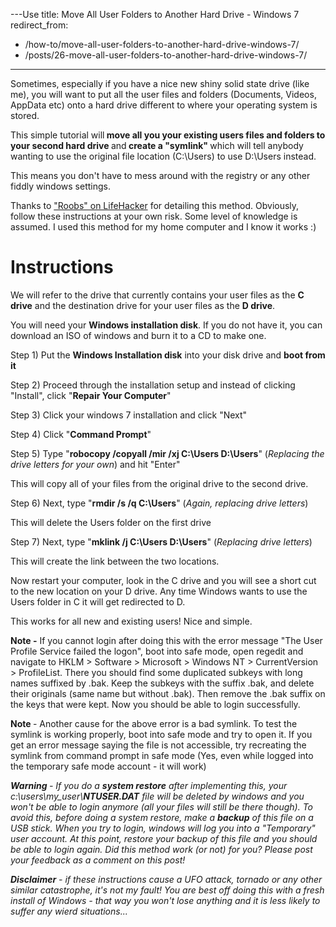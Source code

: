 ---Use
title: Move All User Folders to Another Hard Drive - Windows 7
redirect_from:
  - /how-to/move-all-user-folders-to-another-hard-drive-windows-7/
  - /posts/26-move-all-user-folders-to-another-hard-drive-windows-7/
---

<p>Sometimes, especially if you have a nice new shiny solid state drive (like me), you will want to put all the user files and folders (Documents, Videos, AppData etc) onto a hard drive different to where your operating system is stored.&nbsp;</p>

<p>This simple tutorial will<strong> move all you your existing users files and folders to your second hard drive </strong>and<strong> create a &quot;symlink&quot; </strong>which will tell anybody wanting to use the original file location (C:\Users) to use D:\Users instead.</p>

<p>This means you don&#39;t have to mess around with the registry or any other fiddly windows settings.</p>

<p>Thanks to <a href="http://lifehacker.com/comment/19221871">&quot;Roobs&quot; on LifeHacker</a> for detailing this method. Obviously, follow these instructions at your own risk. Some level of knowledge is assumed. I used this method for my home computer and I know it works :)</p>

<h1>Instructions</h1>

<p>We will refer to the drive that currently contains your user files as the <strong>C drive</strong> and the destination drive for your user files as the <strong>D drive</strong>.</p>

<p>You will need your <strong>Windows installation disk</strong>. If you do not have it, you can download an ISO of windows and burn it to a CD to make one.</p>

<p>Step 1) Put the <strong>Windows Installation disk</strong> into your disk drive and <strong>boot from it</strong></p>

<p>Step 2) Proceed through the installation setup and instead of clicking &quot;Install&quot;, click &quot;<strong>Repair Your Computer</strong>&quot;</p>

<p>Step 3) Click your windows 7 installation and click &quot;Next&quot;</p>

<p>Step 4) Click &quot;<strong>Command Prompt</strong>&quot;</p>

<p>Step 5) Type &quot;<strong>robocopy /copyall&nbsp;/mir /xj C:\Users D:\Users</strong>&quot; (<em>Replacing the drive letters for your own</em>) and hit &quot;Enter&quot;</p>

<p>This will copy all of your files from the original drive to the second drive.</p>

<p>Step 6) Next, type &quot;<strong>rmdir /s /q C:\Users</strong>&quot; (<em>Again, replacing drive letters</em>)</p>

<p>This will delete the Users folder on the first drive</p>

<p>Step 7) Next, type &quot;<strong>mklink /j C:\Users D:\Users</strong>&quot; (<em>Replacing drive letters</em>)</p>

<p>This will create the link between the two locations.</p>

<p>Now restart your computer, look in the C drive and you will see a short cut to the new location on your D drive. Any time Windows wants to use the Users folder in C it will get redirected to D.</p>

<p>This works for all new and existing users! Nice and simple.</p>

<p><span class="highlight"><strong>Note</strong></span><strong> -</strong>&nbsp;If you cannot login after doing this with the error message &quot;The User Profile Service failed the logon&quot;, boot into safe mode, open regedit and navigate to&nbsp;HKLM &gt;&nbsp;Software &gt; Microsoft &gt;&nbsp;Windows NT &gt;&nbsp;CurrentVersion &gt;&nbsp;ProfileList. There you should find some duplicated subkeys with long names suffixed by .bak. Keep the subkeys with the suffix .bak, and delete their originals (same name but without .bak). Then remove the .bak suffix on the keys that were kept. Now you should be able to login successfully.&nbsp;</p>

<p><strong><span class="highlight">Note</span> </strong>- Another cause for the above error is a bad symlink. To test the symlink is working properly, boot into safe mode and try to open it. If you get an error message saying the file is not accessible, try recreating the symlink from command prompt in safe mode (Yes, even while logged into the temporary safe mode account - it will work)</p>

<p><em><span class="highlight"><strong>Warning </strong></span>- If you do a <strong>system restore</strong> after implementing this, your c:\users\my_user\<strong>NTUSER.DAT</strong> file will be deleted by windows and you won&#39;t be able to login anymore (all your files will still be there though). To avoid this, before doing a system restore, make a <strong>backup</strong> of this file on a USB stick. When you try to login, windows will log you into a &quot;Temporary&quot; user account. At this point, restore your backup of this file and you should be able to login again. Did this method work (or not) for you? Please post your feedback as a comment on this post!&nbsp;</em></p>

<p><em><strong><span class="highlight">Disclaimer</span></strong> - if these instructions cause a UFO attack, tornado or any other similar catastrophe, it&#39;s not my fault! You are best off doing this with a fresh install of Windows - that way you won&#39;t lose anything and it is less likely to suffer any wierd situations...</em></p>
